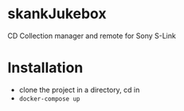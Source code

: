 # skankJukebox
CD Collection manager and remote for Sony S-Link

# Installation

* clone the project in a directory, cd in
* `docker-compose up`